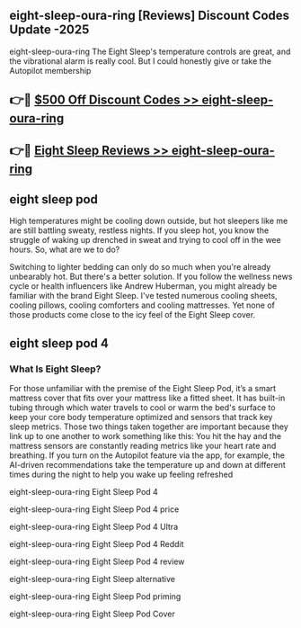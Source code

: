 ## eight-sleep-oura-ring [Reviews​] Discount Codes Update -2025

eight-sleep-oura-ring The Eight Sleep's temperature controls are great, and the vibrational alarm is really cool. But I could honestly give or take the Autopilot membership

## 👉🔴 [$500 Off Discount Codes >> eight-sleep-oura-ring](http://download.freeplayer.one?title=eight-sleep-oura-ring&ref=18-ES)

## 👉🔴 [Eight Sleep Reviews >> eight-sleep-oura-ring](http://download.freeplayer.one?title=eight-sleep-oura-ring&ref=18-ES)

## eight sleep pod

High temperatures might be cooling down outside, but hot sleepers like me are still battling sweaty, restless nights. If you sleep hot, you know the struggle of waking up drenched in sweat and trying to cool off in the wee hours. So, what are we to do?

Switching to lighter bedding can only do so much when you're already unbearably hot. But there's a better solution. If you follow the wellness news cycle or health influencers like Andrew Huberman, you might already be familiar with the brand Eight Sleep. I've tested numerous cooling sheets, cooling pillows, cooling comforters and cooling mattresses. Yet none of those products come close to the icy feel of the Eight Sleep cover.

## eight sleep pod 4

### What Is Eight Sleep?

For those unfamiliar with the premise of the Eight Sleep Pod, it’s a smart mattress cover that fits over your mattress like a fitted sheet. It has built-in tubing through which water travels to cool or warm the bed's surface to keep your core body temperature optimized and sensors that track key sleep metrics. Those two things taken together are important because they link up to one another to work something like this: You hit the hay and the mattress sensors are constantly reading metrics like your heart rate and breathing. If you turn on the Autopilot feature via the app, for example, the AI-driven recommendations take the temperature up and down at different times during the night to help you wake up feeling refreshed

eight-sleep-oura-ring Eight Sleep Pod 4

eight-sleep-oura-ring Eight Sleep Pod 4 price

eight-sleep-oura-ring Eight Sleep Pod 4 Ultra

eight-sleep-oura-ring Eight Sleep Pod 4 Reddit

eight-sleep-oura-ring Eight Sleep Pod 4 review

eight-sleep-oura-ring Eight Sleep alternative

eight-sleep-oura-ring Eight Sleep Pod priming

eight-sleep-oura-ring Eight Sleep Pod Cover